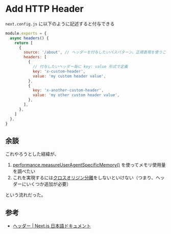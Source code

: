 # Add HTTP Header

`next.config.js` に以下のように記述すると付与できる

```js
module.exports = {
  async headers() {
    return [
      {
        source: '/about', // ヘッダーを付与したいパスパターン。正規表現を使うこともできる
        headers: [
          {
            // 付与したいヘッダー毎に key: value 形式で定義
            key: 'x-custom-header',
            value: 'my custom header value',
          },
          {
            key: 'x-another-custom-header',
            value: 'my other custom header value',
          },
        ],
      },
    ]
  },
}
```

## 余談

これやろうとした経緯が、

1. [performance.measureUserAgentSpecificMemory()](https://developer.mozilla.org/en-US/docs/Web/API/Performance/measureUserAgentSpecificMemory#examples) を使ってメモリ使用量を調べたい
2. これを実現するには[クロスオリジン分離](https://developer.mozilla.org/en-US/docs/Web/API/Window/crossOriginIsolated)をしないといけない（つまり、ヘッダーにいくつか追加が必要）

という流れだった。

## 参考

- [ヘッダー | Next.js 日本語ドキュメント](https://nextjsjp.org/docs/app/api-reference/config/next-config-js/headers)
